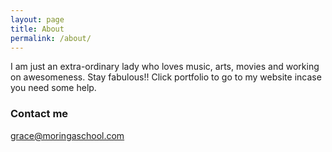 ```yaml
---
layout: page
title: About
permalink: /about/
---
```


I am just an extra-ordinary lady who loves music, arts, movies and working on awesomeness. Stay fabulous!!
Click portfolio to go to my website incase you need some help. 

### Contact me

[grace@moringaschool.com](mailto:grace@moringaschool.com)

